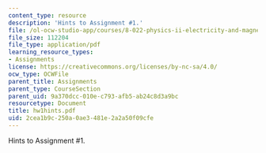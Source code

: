 ```yaml
---
content_type: resource
description: 'Hints to Assignment #1.'
file: /ol-ocw-studio-app/courses/8-022-physics-ii-electricity-and-magnetism-fall-2002/2cea1b9c250a0ae3481e2a2a50f09cfe_hw1hints.pdf
file_size: 112204
file_type: application/pdf
learning_resource_types:
- Assignments
license: https://creativecommons.org/licenses/by-nc-sa/4.0/
ocw_type: OCWFile
parent_title: Assignments
parent_type: CourseSection
parent_uid: 9a370dcc-010e-c793-afb5-ab24c8d3a9bc
resourcetype: Document
title: hw1hints.pdf
uid: 2cea1b9c-250a-0ae3-481e-2a2a50f09cfe
---
```

Hints to Assignment #1.